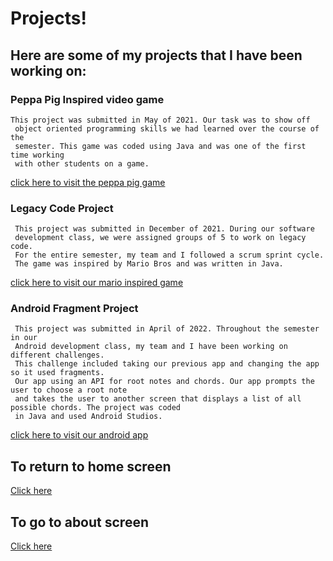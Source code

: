 # Projects! 

## Here are some of my projects that I have been working on:
### Peppa Pig Inspired video game
    This project was submitted in May of 2021. Our task was to show off
     object oriented programming skills we had learned over the course of the 
     semester. This game was coded using Java and was one of the first time working
     with other students on a game.


[click here to visit the peppa pig game](https://github.com/eebalboni/Version-3)

### Legacy Code Project
     This project was submitted in December of 2021. During our software
     development class, we were assigned groups of 5 to work on legacy code.
     For the entire semester, my team and I followed a scrum sprint cycle. 
     The game was inspired by Mario Bros and was written in Java. 


[click here to visit our mario inspired game](https://github.com/mattcmerritt/Team-A1-SER-225-Game)

### Android Fragment Project
     This project was submitted in April of 2022. Throughout the semester in our 
     Android development class, my team and I have been working on different challenges.
     This challenge included taking our previous app and changing the app so it used fragments.
     Our app using an API for root notes and chords. Our app prompts the user to choose a root note
     and takes the user to another screen that displays a list of all possible chords. The project was coded
     in Java and used Android Studios.

[click here to visit our android app](https://github.com/eebalboni/Assignment3)

## To return to home screen
[Click here](./index.md)

## To go to about screen
[Click here](./about.md)

